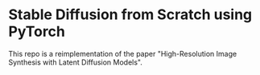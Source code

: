 # Stable Diffusion from Scratch using PyTorch

This repo is a reimplementation of the paper "High-Resolution Image Synthesis with Latent Diffusion Models".


